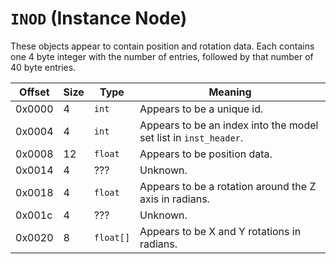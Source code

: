 # `INOD` (Instance Node)

These objects appear to contain position and rotation data. Each contains one 4 byte integer with the number of entries, followed by that number of 40 byte entries.

Offset   | Size     | Type         | Meaning
---------|----------|--------------|----------
0x0000   | 4        | `int`        | Appears to be a unique id.
0x0004   | 4        | `int`        | Appears to be an index into the model set list in `inst_header`.
0x0008   | 12       | `float`      | Appears to be position data.
0x0014   | 4        | ???          | Unknown.
0x0018   | 4        | `float`      | Appears to be a rotation around the Z axis in radians.
0x001c   | 4        | ???          | Unknown.
0x0020   | 8        | `float[]`    | Appears to be X and Y rotations in radians.
